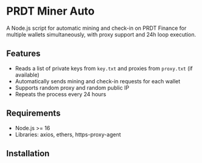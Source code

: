 # PRDT Miner Auto

A Node.js script for automatic mining and check-in on PRDT Finance for multiple wallets simultaneously, with proxy support and 24h loop execution.

## Features
- Reads a list of private keys from `key.txt` and proxies from `proxy.txt` (if available)
- Automatically sends mining and check-in requests for each wallet
- Supports random proxy and random public IP
- Repeats the process every 24 hours

## Requirements
- Node.js >= 16
- Libraries: axios, ethers, https-proxy-agent

## Installation